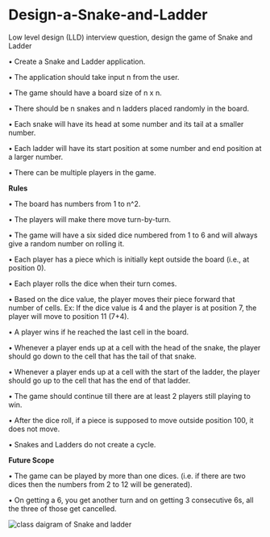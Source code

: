 # Design-a-Snake-and-Ladder
Low level design (LLD) interview question, design the game of Snake and Ladder

•	Create a Snake and Ladder application.

•	The application should take input n from the user.

•	The game should have a board size of n x n.

•	There should be n snakes and n ladders placed randomly in the board.

•	Each snake will have its head at some number and its tail at a smaller number.

•	Each ladder will have its start position at some number and end position at a larger number.

•	There can be multiple players in the game.

**Rules**

•	The board has numbers from 1 to n^2.

•	The players will make there move turn-by-turn.

•	The game will have a six sided dice numbered from 1 to 6 and will always give a random number on rolling it.

•	Each player has a piece which is initially kept outside the board (i.e., at position 0).

•	Each player rolls the dice when their turn comes.

•	Based on the dice value, the player moves their piece forward that number of cells. Ex: If the dice value is 4 and the player is at position 7, the player will move to position 11 (7+4).

•	A player wins if he reached the last cell in the board.

•	Whenever a player ends up at a cell with the head of the snake, the player should go down to the cell that has the tail of that snake.

•	Whenever a player ends up at a cell with the start of the ladder, the player should go up to the cell that has the end of that ladder.

•	The game should continue till there are at least 2 players still playing to win.

•	After the dice roll, if a piece is supposed to move outside position 100, it does not move.

•	Snakes and Ladders do not create a cycle.

**Future Scope**

•	The game can be played by more than one dices. (i.e. if there are two dices then the numbers from 2 to 12 will be generated).

•	On getting a 6, you get another turn and on getting 3 consecutive 6s, all the three of those get cancelled.



![class daigram of Snake and ladder](https://github.com/Nirosha-Rayee/Design-a-Snake-and-Ladder/assets/135204611/4529bec7-a960-4a2e-874c-eacc740b6a81)









